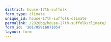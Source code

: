 ```yaml
---
district: house-17th-suffolk
form_type: climate
unique_id: house-17th-suffolk-climate
permalink: /2020bq/house-17th-suffolk/climate/
form_id: '201705916871054'
layout: form
---
```

